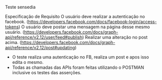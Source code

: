 Teste sensedia

Especificação de Requisito
O usuário deve realizar a autenticação no facebook.
(https://developers.facebook.com/docs/facebook-login/access-tokens)
O usuário deve postar uma mensagem na página desse mesmo usuário.
(https://developers.facebook.com/docs/graph-api/reference/v2.12/user/feed#publish)
Realizar uma alteração no post acima.
(https://developers.facebook.com/docs/graph-api/reference/v2.12/post#updating)

- O teste realiza uma autenticação no FB, realiza um post e apos isso edita o mesmo.
- Todas as chamadas das APIs foram feitas utilizando o POSTMAN inclusive os testes das asserções.
